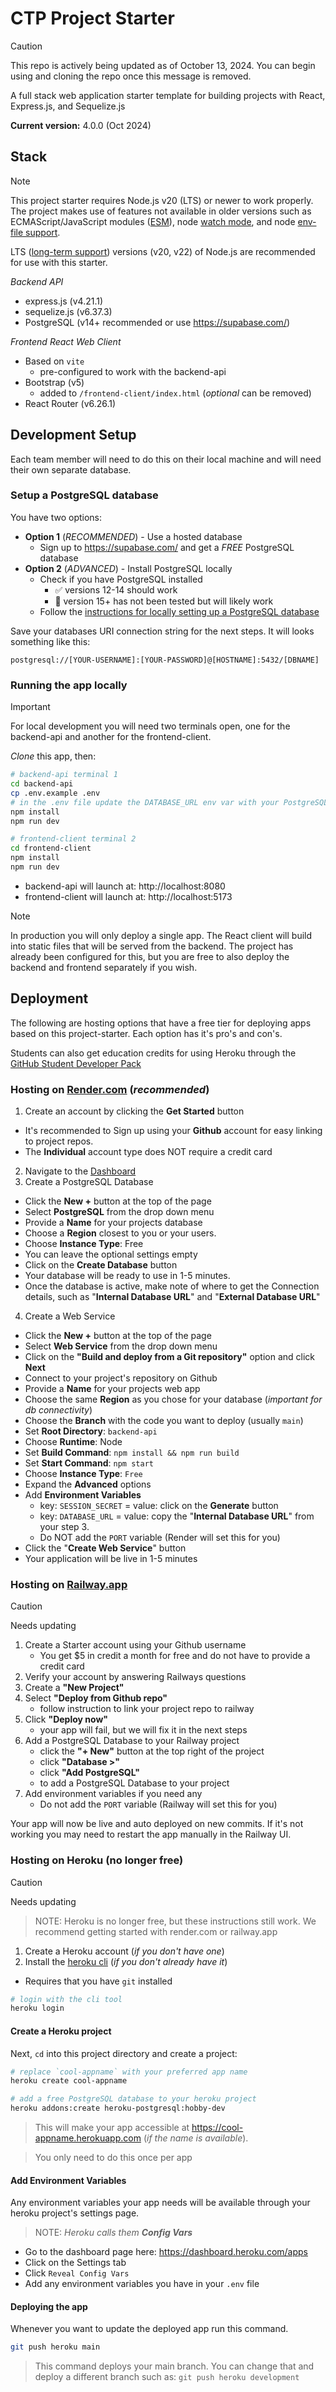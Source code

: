 # CTP Project Starter

> [!CAUTION]
> This repo is actively being updated as of October 13, 2024. You can begin using and cloning the repo once this message is removed.

A full stack web application starter template for building projects with React, Express.js, and Sequelize.js

**Current version:** 4.0.0 (Oct 2024)

## Stack

> [!NOTE]
> This project starter requires Node.js v20 (LTS) or newer to work properly. The project makes use of features not available in older versions such as ECMAScript/JavaScript modules ([ESM](https://nodejs.org/docs/latest-v20.x/api/esm.html)), node [watch mode](https://nodejs.org/docs/latest-v20.x/api/cli.html#--watch), and node [env-file support](https://nodejs.org/docs/latest-v20.x/api/cli.html#--env-fileconfig).
>
> LTS ([long-term support](https://nodejs.org/en/about/previous-releases#nodejs-releases)) versions (v20, v22) of Node.js are recommended for use with this starter.

_Backend API_

- express.js (v4.21.1)
- sequelize.js (v6.37.3)
- PostgreSQL (v14+ recommended or use https://supabase.com/)

_Frontend React Web Client_

- Based on `vite`
  - pre-configured to work with the backend-api
- Bootstrap (v5)
  - added to `/frontend-client/index.html` (_optional_ can be removed)
- React Router (v6.26.1)

## Development Setup

Each team member will need to do this on their local machine and will need their own separate database.

### Setup a PostgreSQL database

You have two options:

- **Option 1** (_RECOMMENDED_) - Use a hosted database
  - Sign up to https://supabase.com/ and get a _FREE_ PostgreSQL database
- **Option 2** (_ADVANCED_) - Install PostgreSQL locally
  - Check if you have PostgreSQL installed
    - ✅ versions 12-14 should work
    - 🚫 version 15+ has not been tested but will likely work
  - Follow the [instructions for locally setting up a PostgreSQL database](./_docs/local-postgresql.md)

Save your databases URI connection string for the next steps. It will looks something like this:

`postgresql://[YOUR-USERNAME]:[YOUR-PASSWORD]@[HOSTNAME]:5432/[DBNAME]`

### Running the app locally

> [!IMPORTANT]
> For local development you will need two terminals open, one for the backend-api and another for the frontend-client.

_Clone_ this app, then:

```bash
# backend-api terminal 1
cd backend-api
cp .env.example .env
# in the .env file update the DATABASE_URL env var with your PostgreSQL connection string
npm install
npm run dev
```

```bash
# frontend-client terminal 2
cd frontend-client
npm install
npm run dev
```

- backend-api will launch at: http://localhost:8080
- frontend-client will launch at: http://localhost:5173

> [!NOTE]
> In production you will only deploy a single app. The React client will build into static files that will be served from the backend. The project has already been configured for this, but you are free to also deploy the backend and frontend separately if you wish.

## Deployment

The following are hosting options that have a free tier for deploying apps based on this project-starter. Each option has it's pro's and con's.

Students can also get education credits for using Heroku through the [GitHub Student Developer Pack](https://education.github.com/pack)

### Hosting on [Render.com](https://render.com/) (_recommended_)

1. Create an account by clicking the **Get Started** button

- It's recommended to Sign up using your **Github** account for easy linking to project repos.
- The **Individual** account type does NOT require a credit card

2. Navigate to the [Dashboard](https://dashboard.render.com/)
3. Create a PostgreSQL Database

- Click the **New +** button at the top of the page
- Select **PostgreSQL** from the drop down menu
- Provide a **Name** for your projects database
- Choose a **Region** closest to you or your users.
- Choose **Instance Type**: Free
- You can leave the optional settings empty
- Click on the **Create Database** button
- Your database will be ready to use in 1-5 minutes.
- Once the database is active, make note of where to get the Connection details, such as "**Internal Database URL**" and "**External Database URL**"

4. Create a Web Service

- Click the **New +** button at the top of the page
- Select **Web Service** from the drop down menu
- Click on the **"Build and deploy from a Git repository"** option and click **Next**
- Connect to your project's repository on Github
- Provide a **Name** for your projects web app
- Choose the same **Region** as you chose for your database (_important for db connectivity_)
- Choose the **Branch** with the code you want to deploy (usually `main`)
- Set **Root Directory**: `backend-api`
- Choose **Runtime**: Node
- Set **Build Command**: `npm install && npm run build`
- Set **Start Command**: `npm start`
- Choose **Instance Type**: `Free`
- Expand the **Advanced** options
- Add **Environment Variables**
  - key: `SESSION_SECRET` = value: click on the **Generate** button
  - key: `DATABASE_URL` = value: copy the "**Internal Database URL**" from your step 3.
  * Do NOT add the `PORT` variable (Render will set this for you)
- Click the "**Create Web Service**" button
- Your application will be live in 1-5 minutes

### Hosting on [Railway.app](https://railway.app/)

> [!CAUTION]
> Needs updating

1. Create a Starter account using your Github username
   - You get $5 in credit a month for free and do not have to provide a credit card
2. Verify your account by answering Railways questions
3. Create a **"New Project"**
4. Select **"Deploy from Github repo"**
   - follow instruction to link your project repo to railway
5. Click **"Deploy now"**
   - your app will fail, but we will fix it in the next steps
6. Add a PostgreSQL Database to your Railway project
   - click the **"+ New"** button at the top right of the project
   - click **"Database >"**
   - click **"Add PostgreSQL"**
   - to add a PostgreSQL Database to your project
7. Add environment variables if you need any
   - Do not add the `PORT` variable (Railway will set this for you)

Your app will now be live and auto deployed on new commits. If it's not working you may need to restart the app manually in the Railway UI.

### Hosting on Heroku (no longer free)

> [!CAUTION]
> Needs updating

> NOTE: Heroku is no longer free, but these instructions still work. We recommend getting started with render.com or railway.app

1. Create a Heroku account (_if you don't have one_)
2. Install the [heroku cli](https://devcenter.heroku.com/articles/heroku-cli#download-and-install) (_if you don't already have it_)

- Requires that you have `git` installed

```bash
# login with the cli tool
heroku login
```

#### Create a Heroku project

Next, `cd` into this project directory and create a project:

```bash
# replace `cool-appname` with your preferred app name
heroku create cool-appname

# add a free PostgreSQL database to your heroku project
heroku addons:create heroku-postgresql:hobby-dev
```

> This will make your app accessible at https://cool-appname.herokuapp.com (_if the name is available_).

> You only need to do this once per app

#### Add Environment Variables

Any environment variables your app needs will be available through your heroku project's settings page.

> NOTE: _Heroku calls them **Config Vars**_

- Go to the dashboard page here: https://dashboard.heroku.com/apps
- Click on the Settings tab
- Click `Reveal Config Vars`
- Add any environment variables you have in your `.env` file

#### Deploying the app

Whenever you want to update the deployed app run this command.

```bash
git push heroku main
```

> This command deploys your main branch. You can change that and deploy a different branch such as: `git push heroku development`
